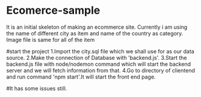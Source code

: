 # Ecomerce-sample
It is an initial skeleton of making an ecommerce site.
Currently i am using the name of different city as item and name of the country as category.
Image file is same for all of the item

#start the project
1.Import the city.sql file which we shall use for as our data source.
2.Make the connection of Database with 'backend.js'.
3.Start the backend.js file with node/nodemon command which will start the backend server and we will fetch information from that.
4.Go to directory of clientend and run command 'npm start'.It will start the front end page.

#It has some issues still.
